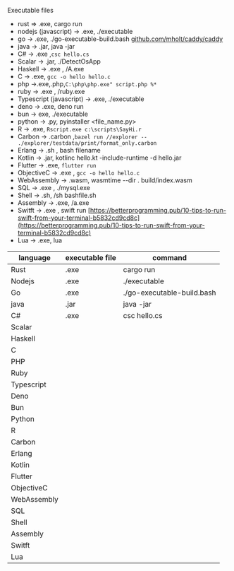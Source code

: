 Executable files
- rust ⇒ .exe, cargo run
- nodejs (javascript) → .exe, ./executable
- go → .exe,  ./go-executable-build.bash [github.com/mholt/caddy/caddy](http://github.com/mholt/caddy/caddy)
- java → .jar, java -jar
- C# → .exe ,`csc hello.cs`
- Scalar → .jar, ./DetectOsApp
- Haskell → .exe , /A.exe
- C → .exe, `gcc -o hello hello.c`
- php →.exe,.php,`C:\php\php.exe" script.php %*`
- ruby → .exe , /ruby.exe
- Typescript (javascript) → .exe, ./executable
- deno → .exe, deno run
- bun → exe, ./executable
- python → .py, pyinstaller <file_name.py>
- R → .exe, `Rscript.exe c:\scripts\SayHi.r`
- Carbon → .carbon ,`bazel run //explorer -- ./explorer/testdata/print/format_only.carbon`
- Erlang → .sh , bash filename
- Kotlin → .jar, kotlinc hello.kt -include-runtime -d hello.jar
- Flutter → .exe, `flutter run`
- ObjectiveC →  .exe , `gcc -o hello hello.c`
- WebAssembly → .wasm, wasmtime --dir . build/index.wasm
- SQL → .exe , ./mysql.exe
- Shell → .sh, /sh bashfile.sh
- Assembly → .exe, /a.exe
- Switft →  .exe , swift run [https://betterprogramming.pub/10-tips-to-run-swift-from-your-terminal-b5832cd9cd8c](https://betterprogramming.pub/10-tips-to-run-swift-from-your-terminal-b5832cd9cd8c)
- Lua → .exe, lua

language  | executable file  | command  |
--------- | ---------------  | -------- |
Rust     |     .exe        | cargo run    |
Nodejs     |     .exe        | ./executable    |
Go     |     .exe        | ./go-executable-build.bash    | 
java   | .jar | java -jar
C# | .exe | csc hello.cs
Scalar | 
Haskell |
C | 
PHP |
Ruby |
Typescript|
Deno |
Bun |
Python |
R |
Carbon |
Erlang |
Kotlin |
Flutter |
ObjectiveC |
WebAssembly |
SQL |
Shell |
Assembly |
Switft |
Lua |
